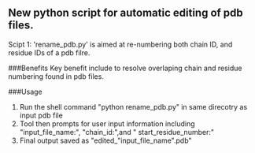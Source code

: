 ## New python script for automatic editing of pdb files.

Scipt 1: 'rename_pdb.py' is aimed at re-numbering both chain ID, and residue IDs of a pdb filre.

###Benefits
Key benefit include to resolve overlaping chain and residue numbering found in pdb files.

###Usage
1. Run the shell command "python rename_pdb.py" in same direcotry as input pdb file 
2. Tool then prompts for user input information including "input_file_name:", "chain_id:",and " start_residue_number:"
3. Final output saved as "edited_"input_file_name".pdb"
